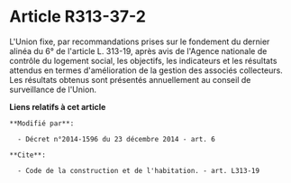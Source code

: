 # Article R313-37-2

L'Union fixe, par recommandations prises sur le fondement du dernier alinéa du 6° de l'article L. 313-19, après avis de
l'Agence nationale de contrôle du logement social, les objectifs, les indicateurs et les résultats attendus en termes
d'amélioration de la gestion des associés collecteurs. Les résultats obtenus sont présentés annuellement au conseil de
surveillance de l'Union.

**Liens relatifs à cet article**

	**Modifié par**:

	  - Décret n°2014-1596 du 23 décembre 2014 - art. 6

	**Cite**:

	  - Code de la construction et de l'habitation. - art. L313-19
